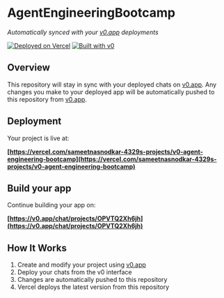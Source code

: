 # AgentEngineeringBootcamp

*Automatically synced with your [v0.app](https://v0.app) deployments*

[![Deployed on Vercel](https://img.shields.io/badge/Deployed%20on-Vercel-black?style=for-the-badge&logo=vercel)](https://vercel.com/sameetnasnodkar-4329s-projects/v0-agent-engineering-bootcamp)
[![Built with v0](https://img.shields.io/badge/Built%20with-v0.app-black?style=for-the-badge)](https://v0.app/chat/projects/OPVTQ2Xh6jh)

## Overview

This repository will stay in sync with your deployed chats on [v0.app](https://v0.app).
Any changes you make to your deployed app will be automatically pushed to this repository from [v0.app](https://v0.app).

## Deployment

Your project is live at:

**[https://vercel.com/sameetnasnodkar-4329s-projects/v0-agent-engineering-bootcamp](https://vercel.com/sameetnasnodkar-4329s-projects/v0-agent-engineering-bootcamp)**

## Build your app

Continue building your app on:

**[https://v0.app/chat/projects/OPVTQ2Xh6jh](https://v0.app/chat/projects/OPVTQ2Xh6jh)**

## How It Works

1. Create and modify your project using [v0.app](https://v0.app)
2. Deploy your chats from the v0 interface
3. Changes are automatically pushed to this repository
4. Vercel deploys the latest version from this repository